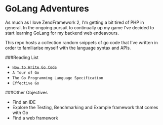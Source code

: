 # GoLang Adventures

As much as I love ZendFramework 2, I'm getting a bit tired of PHP in general. In the ongoing pursuit to continually up my game I've decided to start learning GoLang for my backend web endeavours.

This repo hosts a collection random snippets of go code that I've written in order to familiarise myself with the language syntax and APIs.


###Reading List

- <strike>`How to Write Go Code`</strike>
- `A Tour of Go`
- `The Go Programming Language Specification`
- `Effective Go`


###Other Objectives

- Find an IDE
- Explore the Testing, Benchmarking and Example framework that comes with Go
- Find a web framework
